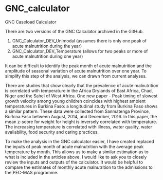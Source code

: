 # GNC_calculator
GNC Caseload Calculator

There are two versions of the GNC Calculator archived in the GitHub. 
1. GNC_Calculator_DEV_Unimodal (assumes there is only one peak of acute malnutrition during the year)
2. GNC_Calculator_DEV_Temperature (allows for two peaks or more of acute malnutrition during one year)

It can be difficult to identify the peak month of acute malnutrition and the amplitude of seasonal variation of acute malnutrition over one year. To simplify this step of the analysis, we can drawn from current analyses.  

There are studies that show clearly that the prevalence of acute malnutrition is correlated with temperature in the Africa Drylands of East Africa, Chad, Niger and the Sahel of West Africa. One new paper - Peak timing of slowest growth velocity among young children coincides with highest ambient temperatures in Burkina Faso: a longitudinal study  from Burkina Faso shows a similar pattern.  These data were collected from Sanmatenga Province, Burkina Faso between August, 2014, and December, 2016.  In this paper, the mean z-score for weight for height is inversely correlated with temperature. The increasing temperature is correlated with illness, water quality, water availability, food security and caring practices. 

To make the analysis in the GNC calculator easier, I have created replaced the inputs of peak month of acute malnutrition with the average peak temperature by month. This allows us to make a similar estimation as to what is included in the articles above.  I would like to ask you to closely review the inputs and outputs of the calculator.  It would be helpful to compare the estimates of monthly acute malnutrition to the admissions to the PEC-MAS programme. 
